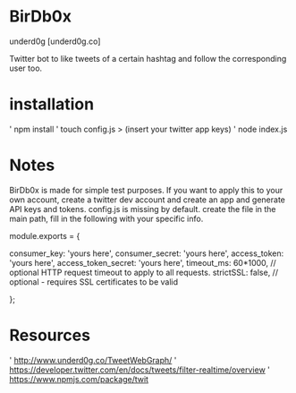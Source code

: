 # BirDb0x

underd0g [underd0g.co]

Twitter bot to like tweets of a certain hashtag and follow the corresponding user too.

# installation
' npm install
' touch config.js > (insert your twitter app keys)
' node index.js

# Notes
BirDb0x is made for simple test purposes. If you want to apply this to your own account, create a twitter dev account and create an app and generate API keys and tokens. config.js is missing by default. create the file in the main path, fill in the following with your specific info.<br>

module.exports = {

  consumer_key:         'yours here',
  consumer_secret:      'yours here',
  access_token:         'yours here',
  access_token_secret:  'yours here',
  timeout_ms:           60*1000,  // optional HTTP request timeout to apply to all requests.
  strictSSL:            false,     // optional - requires SSL certificates to be valid


};

# Resources
' http://www.underd0g.co/TweetWebGraph/
' https://developer.twitter.com/en/docs/tweets/filter-realtime/overview
' https://www.npmjs.com/package/twit
